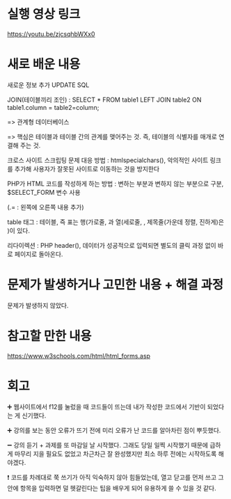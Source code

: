 # 실행 영상 링크
https://youtu.be/zjcsqhbWXx0



# 새로 배운 내용

새로운 정보 추가 UPDATE SQL

JOIN(테이블끼리 조인) : SELECT * FROM table1 LEFT JOIN table2 ON table1.column = table2=column;

=> 관계형 데이터베이스

=> 핵심은 테이블과 테이블 간의 관계를 맺어주는 것. 즉, 테이블의 식별자를 매개로 연결해 주는 것.

크로스 사이트 스크립팅 문제 대응 방법 : htmlspecialchars(), 악의적인 사이트 링크를 추가해 사용자가 잘못된 사이트로 이동하는 것을 방지한다

PHP가 HTML 코드를 작성하게 하는 방법 : 변하는 부분과 변하지 않는 부분으로 구분, $SELECT_FORM 변수 사용

(.= : 왼쪽에 오른쪽 내용 추가)

table 태그 : 테이블, 즉 표는 행(가로줄, <tr>과 열(세로줄, <td>, 제목줄(가운데 정렬, 진하게)은 <th>)이 있다.
  
리다이렉션 : PHP header(), 데이터가 성공적으로 입력되면 별도의 클릭 과정 없이 바로 페이지로 돌아온다.



# 문제가 발생하거나 고민한 내용 + 해결 과정
문제가 발생하지 않았다.



# 참고할 만한 내용
https://www.w3schools.com/html/html_forms.asp



# 회고
:heavy_plus_sign: 웹사이트에서 f12를 눌렀을 때 코드들이 뜨는데 내가 작성한 코드에서 기반이 되었다는 게 신기했다.

:heavy_plus_sign: 강의를 보는 동안 오류가 뜨기 전에 미리 오류가 난 코드를 알아차린 점이 뿌듯했다.

:heavy_minus_sign: 강의 듣기 + 과제를 또 마감일 날 시작했다. 그래도 당일 일찍 시작했기 때문에 급하게 마무리 지을 필요도 없었고 차근차근 잘 완성했지만 최소 하루 전에는 시작하도록 해야겠다.

:exclamation: 코드를 차례대로 쭉 쓰기가 아직 익숙하지 않아 힘들었는데, 열고 닫고를 먼저 쓰고 그 안에 항목을 입력하면 덜 헷갈린다는 팁을 배우게 되어 유용하게 쓸 수 있을 것 같다.
